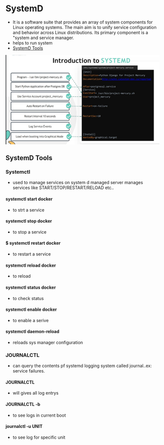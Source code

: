 

# SystemD
- It is a software suite that provides an array of system components for Linux operating systems. The main aim is to unify service configuration and behavior across Linux distributions. Its primary component is a "system and service manager.
- helps to run system
- [ SystemD Tools ](#SystemD-Tools)

![screenshot](https://github.com/SrinivasEsapalli/DevOps-complete/blob/main/linux/shell_script/practise/Screenshorts/Screen%2013.jpg)


## SystemD Tools

### Systemctl 
- used to manage services on system d managed server 
manages services like START/STOP/RESTART/RELOAD etc..



#### systemctl start docker
- to strt a service
#### systemctl stop docker
- to stop a service
#### $ systemctl restart docker
- to restart a service
 #### systemctl reload docker
- to reload
#### systemctl status docker
- to check status
 #### systemctl enable docker
 - to enable a serive
 #### systemctl daemon-reload
- reloads sys manager configuration

### JOURNALCTL
- can query the contents pf systemd logging system called journal..ex: service failures.

#### JOURNALCTL
- will gives all log entrys
#### JOURNALCTL -b
- to see logs in current boot
#### journalctl -u UNIT
- to see log for specific unit
